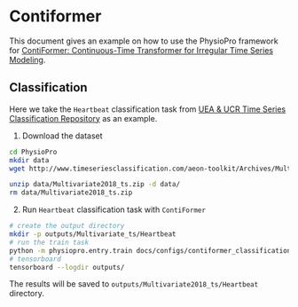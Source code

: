 # Contiformer

This document gives an example on how to use the PhysioPro framework for [ContiFormer: Continuous-Time Transformer for Irregular Time Series Modeling](https://seqml.github.io/contiformer/).

## Classification

Here we take the `Heartbeat` classification task from [UEA & UCR Time Series Classification Repository](http://timeseriesclassification.com/dataset.php) as an example.

1. Download the dataset

```bash
cd PhysioPro
mkdir data
wget http://www.timeseriesclassification.com/aeon-toolkit/Archives/Multivariate2018_ts.zip -P data

unzip data/Multivariate2018_ts.zip -d data/
rm data/Multivariate2018_ts.zip
```

2. Run `Heartbeat` classification task with `ContiFormer`

```bash
# create the output directory
mkdir -p outputs/Multivariate_ts/Heartbeat
# run the train task
python -m physiopro.entry.train docs/configs/contiformer_classification.yml
# tensorboard
tensorboard --logdir outputs/
```

The results will be saved to `outputs/Multivariate2018_ts/Heartbeat` directory.
